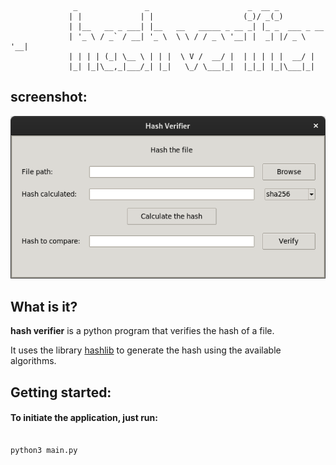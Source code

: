                   _               _                      _  __ _           
                 | |             | |                    (_)/ _(_)          
                 | |__   __ _ ___| |__   __   _____ _ __ _| |_ _  ___ _ __ 
                 | '_ \ / _` / __| '_ \  \ \ / / _ \ '__| |  _| |/ _ \ '__|
                 | | | | (_| \__ \ | | |  \ V /  __/ |  | | | | |  __/ |   
                 |_| |_|\__,_|___/_| |_|   \_/ \___|_|  |_|_| |_|\___|_|   
                                                                           


## screenshot: 

![Alt text](hash_verifier_screen.png)




## What is it?

**hash verifier** is a python program that verifies the hash of a file. 

It uses the library [hashlib](https://docs.python.org/3/library/hashlib.html) to generate the hash using the available algorithms.

## Getting started:

#### To initiate the application, just run:

```

python3 main.py

```



```




                                                            
